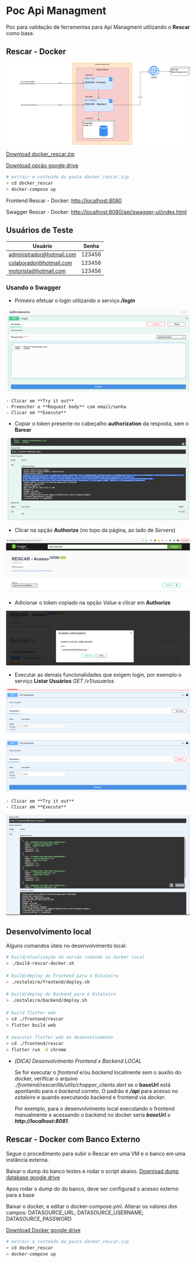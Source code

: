 # Poc Api Managment

Poc para validação de ferramentas para Api Managment utilizando o **Rescar** como base.

## Rescar - Docker

![Topologia](docs/poc_api_magement_docker.png)

[Download docker_rescar.zip](https://serprogovbr-my.sharepoint.com/:u:/g/personal/theo_pavan_serpro_gov_br/EWR6zHDcdAVHhzgahmNIZ1IBd8tkQxmrtTMM79vhnB0RKg?e=MNFKmb)

[Download opção google drive](https://drive.google.com/file/d/1sXEwAwhmYhoB1E6LwtpVfZTLMtaw3x6N/view?usp=sharing)

``` bash
# extrair o conteúdo da pasta docker_rescar.zip
> cd docker_rescar
> docker-compose up
```

Frontend Rescar - Docker: [http://localhost:8080](http://localhost:8080)

Swagger Rescar - Docker: [http://localhost:8080/api/swagger-ui/index.html](http://localhost:8080/api/swagger-ui/index.html)

## Usuários de Teste

| Usuário                       | Senha                 |
| ----------------------------- | --------------------- |
| administrador@hotmail.com     | 123456                |
| colaborador@hotmail.com       | 123456                |
| motorista@hotmail.com         | 123456                |

### Usando o Swagger

- Primeiro efetuar o login utilizando o serviço ***/login***

![Serviço Login](docs/servico_login.png)

    - Clicar em **Try it out**
    - Preencher o **Request body** com email/senha
    - Clicar em **Execute**

- Copiar o token presente no cabeçalho **authorization** da resposta, sem o **Barear**

![Copiar Token](docs/copiar_token.png)

- Clicar na opção **Authorize** (no topo da página, ao lado de *Servers*)

![Opção Authorize](docs/swagger_authorize.png)

- Adicionar o token copiado na opção *Value* e clicar em **Authorize**

![Adicionar Token](docs/adicionar_token_authorize.png)

- Executar as demais funcionalidades que exigem login, por exemplo o serviço **Listar Usuários** *GET /v1/usuarios*

![Listar Usuários - Try it out](docs/listar_usuarios.png)

![Listar Usuários - Execute](docs/listar_usuarios_execute.png)

    - Clicar em **Try it out**
    - Clicar em **Execute**

![Listar Usuários - Resultado](docs/resultado_listar_usuarios.png)

## Desenvolvimento local

Alguns comandos úteis no desenvolvimento local:

``` bash
# build/atualização da versão rodando no docker local
> ./build-rescar-docker.sh

# build/deploy do Frontend para o Estaleiro
> ./estaleiro/frontend/deploy.sh

# build/deploy do Backend para o Estaleiro
> ./estaleiro/backend/deploy.sh

# build flutter web
> cd ./frontend/rescar
> flutter build web

# executar flutter web em desenvolvimento
> cd ./frontend/rescar
> flutter run -d chrome
```

- *[DICA] Desenvolvimento Frontend x Backend LOCAL*
    
    Se for executar o *frontend* e/ou *backend* localmente sem o auxílio do docker, verificar o arquivo *./frontend/rescar/lib/utils/chopper_clients.dart* se o **baseUrl** está apontando para o *backend* correto. O padrão é ***/api*** para acesso no *estaleiro* e quando executando backend e frontend via *docker*. 
    
    Por exemplo, para o desenvolvimento local executando o frontend manualmente e acessando o backend no docker seria ***baseUrl = http://localhost:8081***.



## Rescar - Docker com Banco Externo
Segue o procedimento para subir o Rescar em uma VM e o banco em uma instância externa.

Baixar o dump do banco testes e rodar o script abaixo.
[Download dump database google drive](https://drive.google.com/file/d/1Ryjm8ky1ou7_jpum5vpOKreX52-oFbsh/view?usp=drive_link)

Apos rodar o dump do do banco, deve ser configurad o acesso externo para a base

Baixar o docker, e editar o docker-compose.yml. Alterar os valores dos campos:  DATASOURCE_URL; DATASOURCE_USERNAME; DATASOURCE_PASSWORD

[Download Docker google drive](https://drive.google.com/file/d/1Ryjm8ky1ou7_jpum5vpOKreX52-oFbsh/view?usp=drive_link)


``` bash
# extrair o conteúdo da pasta docker_rescar.zip
> cd docker_rescar
> docker-compose up
```
